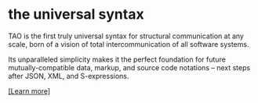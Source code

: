# the universal syntax

TAO is the first truly universal syntax for structural communication at any scale, born of a vision of total intercommunication of all software systems.

Its unparalleled simplicity makes it the perfect foundation for future mutually-compatible data, markup, and source code notations – next steps after JSON, XML, and S-expressions.

[\[Learn more\]](https://www.tree-annotation.org/)
